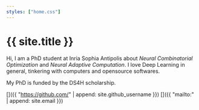 ```yaml
---
styles: ["home.css"]
---
```


# {{ site.title }}

Hi, I am a PhD student at Inria Sophia Antipolis about *Neural Combinatorial
Optimization* and *Neural Adaptive Computation*. I love Deep Learning in
general, tinkering with computers and opensource softwares.

My PhD is funded by the DS4H scholarship.

[<span class="github-icon socials"></span>]({{ "https://github.com/" | append: site.github_username }})
[<span class="email-icon socials"></span>]({{ "mailto:" | append: site.email }})
